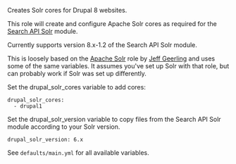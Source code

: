 Creates Solr cores for Drupal 8 websites.

This role will create and configure Apache Solr cores as required for the [Search API Solr](https://www.drupal.org/project/search_api_solr) module.

Currently supports version 8.x-1.2 of the Search API Solr module.

This is loosely based on the [Apache Solr](https://github.com/geerlingguy/ansible-role-solr) role by [Jeff Geerling](https://www.jeffgeerling.com) and uses some of the same variables. It assumes you've set up Solr with that role, but can probably work if Solr was set up differently.

Set the drupal_solr_cores variable to add cores:

    drupal_solr_cores:
      - drupal1

Set the drupal_solr_version variable to copy files from the Search API Solr module according to your Solr version.

    drupal_solr_version: 6.x

See `defaults/main.yml` for all available variables.
